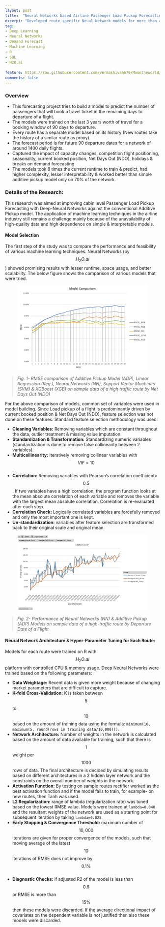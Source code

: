 ```yaml
---
layout: post
title:  "Neural Networks based Airline Passenger Load Pickup Forecasting"
excerpt: "Developed route specific Neual Network models for more than 400 routes to predict unconstrained cabin-level load factor pickup for flights to depart 90 days in future."
tag:
- Deep Learning
- Neural Networks
- Demand Forecast
- Machine Learning
- R
- SQL
- H2O.ai

feature: https://raw.githubusercontent.com/vermashivam679/Moontheworld/master/assets/img/Neural_nets.jpg
comments: false
---
```


### Overview
- This forecasting project tries to build a model to predict the number of passengers that will book a travel ticket in the remaining days to departure of a flight.  
- The models were trained on the last 3 years worth of travel for a booking window of 90 days to departure.
- Every route has a separate model based on its history (New routes take the history of a similar route as proxy).
- The forecast period is for future 90 departure dates for a network of around 1400 daily flights.
- Captured the impact of capacity changes, competition flight positioning, seasonality, current booked position, Net Days Out (NDO), holidays & breaks on demand forecasting.
- The models took 8 times the current runtime to train & predict, had higher complexity, lesser interpretability & worked better than simple additive pickup model only on 70% of the network.  


### Details of the Research:

This research was aimed at improving cabin level Passenger Load Pickup Forecasting with Deep-Neural Networks against the conventional Additive Pickup model. The application of machine learning techniques in the airline industry still remains a challenge mainly because of the unavailability of high-quality data and high dependence on simple & interpretable models.  

#### Model Selection
The first step of the study was to compare the performance and feasibility of various machine learning techniques. Neural Networks (by $$H_{2}O.ai$$) showed promising results with lesser runtime, space usage, and better scalability. The below figure shows the comparison of various models that were tried.  

<figure>
	<a href="https://raw.githubusercontent.com/vermashivam679/Moontheworld/master/assets/img/RMSE_comparison_models.jpg"><img src="https://raw.githubusercontent.com/vermashivam679/Moontheworld/master/assets/img/RMSE_comparison_models.jpg"></a>
</figure>

> *Fig. 1- RMSE comparison of Additive Pickup Model (ADP), Linear Regression (Reg.), Neural Networks (NN), Support Vector Machines (SVM) & XGBoost (XGB) on sample data of a high traffic route by Net Days Out (NDO)*  


For the above comparison of models, common set of variables were used in model building. Since Load pickup of a flight is predominantly driven by current booked position & Net Days Out (NDO), feature selection was not done on these features. Standard feature selection methodology was used:  

- **Cleaning Variables:** Removing variables which are constant throughout the data, outlier treatment & missing value imputation.  
- **Standardization & Transformation:** Standardizing numeric variables (standardization is done to remove false collinearity between 2 variables).  
- **Multicollinearity:** Iteratively removing collinear variables with $$VIF>10$$.  
- **Correlation:** Removing variables with Pearson’s correlation coefficient> $$0.5$$. If two variables have a high correlation, the program function looks at the mean absolute correlation of each variable and removes the variable with the largest mean absolute correlation. Correlation is re-evaluated after each step.  
- **Correlation Check:** Logically correlated variables are forcefully removed and only the most important one is kept.  
- **Un-standardization:** variables after feature selection are transformed back to their original scale and original mean.  

<figure>
	<a href="https://raw.githubusercontent.com/vermashivam679/Moontheworld/master/assets/img/Sample_model_performance.jpg"><img src="https://raw.githubusercontent.com/vermashivam679/Moontheworld/master/assets/img/Sample_model_performance.jpg"></a>
</figure>

> *Fig. 2- Performance of Neural Networks (NN) & Additive Pickup (ADP) Models on sample data of a high-traffic route by Departure Date of a Flight*  



#### Neural Network Architecture & Hyper-Parameter Tuning for Each Route:
Models for each route were trained on R with $$H_{2}O.ai$$ platform with controlled CPU & memory usage. Deep Neural Networks were trained based on the following parameters:
- **Data Weightage:** Recent data is given more weight because of changing market parameters that are difficult to capture.  
- **K-fold Cross-Validation:** K is taken between $$5$$ to $$10$$ based on the amount of training data using the formula: `minimum(10, maximum(5, round(rows in training data/10,000)))`.  
- **Network Architecture:** Number of weights in the network is calculated based on the amount of data available for training, such that there is $$1$$ weight per $$1000$$ rows of data. The final architecture is decided by simulating results based on different architectures in a 2 hidden layer network and the constraints on the overall number of weights in the network.  
- **Activation Function:** By testing on sample routes rectifier worked as the best activation function and if the model fails to train, for example- on new routes, then Tanh was used.  
- **L2 Regularization:** range of lambda (regularization rate) was tuned based on the lowest RMSE value. Models were trained at `lambda=0.040` and the resultant weights of the network are used as a starting point for subsequent iteration by taking `lambda=0.025`.
- **Early Stopping & Convergence Threshold:** maximum number of $$10,000$$ iterations are given for proper convergence of the models, such that moving average of the latest $$10$$ iterations of RMSE does not improve by $$0.1\%$$.  
- **Diagnostic Checks:** if adjusted R2 of the model is less than $$0.6$$ or RMSE is more than $$15\%$$ then these models were discarded. If the average directional impact of covariates on the dependent variable is not justified then also these models were discarded.  







